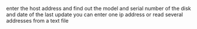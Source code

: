 enter the host address and find out the model and serial number of the disk and date of the last update
you can enter one ip address or read several addresses from a text file
